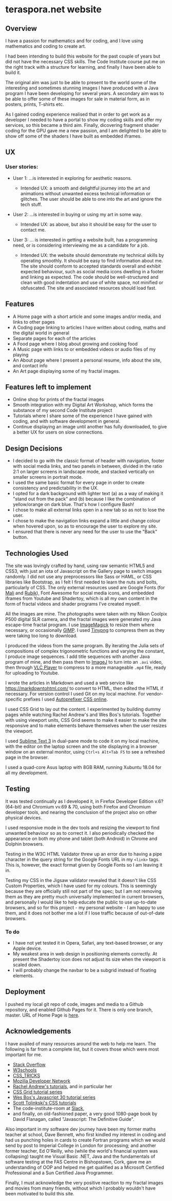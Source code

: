 # teraspora.net website

## Overview

I have a passion for mathematics and for coding, and I love using mathematics and coding to create art.

I had been intending to build this website for the past couple of years but did not have the necessary CSS skills.   The Code Institute course put me on the right track with a structure for learning, and finally I have been able to build it.

The original aim was just to be able to present to the world some of the interesting and sometimes stunning images I have produced with a Java program I have been developing for several years.   A secondary aim was to be able to offer some of these images for sale in material form, as in posters, prints, T-shirts etc.

As I gained coding experience realised that in order to get work as a developer I needed to have a portal to show my coding skills and offer my services, so this became a third aim.   Finally, dicovering fragment shader coding for the GPU gave me a new passion, and I am delighted to be able to show off some of the shaders I have built as embedded iframes.

## UX

### User stories:

- User 1: ...is interested in exploring for aesthetic reasons.
	- Intended UX:  a smooth and delightful journey into the art and animations without unwanted excess technical information or glitches. The user should be able to one into the art and ignore the tech stuff.

- User 2: ...is interested in buying or using my art in some way.
	- Intended UX:  as above, but also it should be easy for the user to contact me.

- User 3: ... is interested in getting a website built, has a programming need, or is considering interviewing me as a candidate for a job.
	- Intended UX:  the website should demonstrate my technical skills by operating smoothly.   It should be easy to find information about me.   The site should conform to accepted standards overall and exhibit expected behaviour, such as social media icons dwelling in a footer and linking as expected.   The code should be well-structured and clean with good indentation and use of white space, not minified or obfuscated.   The site and associated resources should load fast.

## Features

- A Home page with a short article and some images and/or media, and links to other pages
- A Coding page linking to articles I have written about coding, maths and the digital world in general
- Separate pages for each of the articles
- A Food page where I blog about growing and cooking food
- A Music page with links to or embedded videos or audio files of my playing
- An About page where I present a personal resume, info about the site, and contact info
- An Art page displaying  some of my fractal images.

## Features left to implement

- Online shop for prints of the fractal images
- Smooth integration with my Digital Art Workshop, which forms the substance of my second Code Institute project
- Tutorials where I share some of the experience I have gained with coding, and with software development in general.
- Continue displaying an image until another has fully downloaded, to give a better UX for users on slow connections.

## Design Decisions

- I decided to go with the classic format of header with navigation, footer with social media links, and two panels in between, divided in the ratio 2:1 on larger screens in landscape mode, and stacked vertically on smaller screens in portrait mode.
- I used the same basic format for every page in order to create consistency and predictability in the UX.
- I opted for a dark background with lighter text (a) as a way of making it "stand out from the pack" and (b) because I like the combination of yellow/orange on dark blue.   That's how I configure Bash!
- I chose to make all external links open in a new tab so as not to lose the user.
- I chose to make the navigation links expand a little and change colour when hovered upon, so as to encourage the user to explore my site.
- I ensured that there is never any need for the user to use the "Back" button.

## Technologies Used

<p>The site was lovingly crafted by hand, using raw semantic HTML5 and CSS3, with just an iota of Javascript on the Gallery page to switch images randomly.
	I did not use any preprocessors like Sass or HAML, or CSS libraries like Bootstrap, as I felt I first needed to learn the nuts and bolts, particularly of CSS.   The only external resources used are Google Fonts (for <a target="_blank" href="https://fonts.google.com/specimen/Mali">Mali</a> and <a target="_blank" href="https://fonts.google.com/specimen/Rubik">Rubik</a>), Font Awesome for social media icons, and embedded iframes from Youtube and Shadertoy, which is all my own content in the form of fractal videos and shader programs I've created myself.</p>
<p>
	All the images are mine.   The photographs were taken with my Nikon Coolpix P500 digital SLR camera, and the fractal images were generated my Java escape-time fractal program.   I use <a target="_blank" href="https://www.imagemagick.org/script/index.php">ImageMagick</a> to resize them where necessary, or occasionally <a target="_blank" href="https://www.gimp.org/">GIMP</a>.   I used <a target="_blank" href="https://tinypng.com/">Tinypng</a> to compress them as they were taking too long to download.</p>
	<p>
	I produced the videos from the same program.   By iterating the Julia sets of compositions of complex trigonometric functions and varying the constant, I produce image sequences.   I add title sequences with another Java program of mine, and then pass them to <a target="_blank" href="https://imagej.nih.gov/ij/">ImageJ</a> to turn into an <code>.avi</code> video, then through <a target="_blank" href="https://www.videolan.org/vlc/index.html">VLC Player</a> to compress to a more manageable <code>.mp4</code> file, ready for uploading to Youtube.
	</p>
<p>
	I wrote the articles in Markdown and used a web service like <a target="_blank" href="https://markdowntohtml.com/">https://markdowntohtml.com/</a> to convert to HTML, then edited the HTML if necessary. For version control I used Git on my local machine. For vendor-specific prefixes I used <a href="https://autoprefixer.github.io/">Autoprefixer CSS online</a>.</p>
<p>
	I used CSS Grid to lay out the content.  I experimented by building dummy pages while watching Rachel Andrew's and Wes Bos's tutorials.   Together with using viewport units, CSS Grid seems to make it easier to make the site responsive and to make elements behave themselves when the user resizes the viewport.
</p>
<p>
	I used <a href="http://www.sublimetext.com/">Sublime Text 3</a> in dual-pane mode to code it on my local machine, with the editor on the laptop screen and the site displaying in a browser window on an external monitor, using <code>Ctrl+s Alt+Tab F5</code> to see a refreshed page in the browser.
<p>I used a quad-core Asus laptop with 8GB RAM, running Xubuntu 18.04 for all my development.</p>

## Testing

It was tested continually as I developed it, in Firefox Developer Edition v.6? (64-bit) and Chromium vv.69 & 70, using both Firefox and Chromium developer tools, and nearing the conclusion of the project also on other physical devices.

I used responsive mode in the dev tools and resizing the viewport to find unwanted behaviour so as to correct it.   I also periodically checked the appearance on both my phone and tablet (both Android) in Chrome and Dolphin browsers.

Testing in the W3C HTML Validator threw up an error due to having a pipe character in the query string for the Google Fonts URL in my `<link>` tags.   This is, however, the exact format given by Google Fonts so I am leaving it in.

Testing my CSS in the Jigsaw validator revealed that it doesn't like CSS Custom Properties, which I have used for my colours.   This is seemingly because they are officially still not part of the spec; but I am not removing them as they are pretty  much universally implemented in current browsers, and personally I would like to help educate the public to use up-to-date browsers, and so for this project - my personal website - I am happy to use them, and it does not bother me a lot if I lose traffic because of out-of-date browsers.

### To do
- I have not yet tested it in Opera, Safari, any text-based browser, or any Apple device.
- My weakest area in web design in positioning elements correctly.   At present the Shadertoy icon does not adjust its size when the viewport is scaled down.
- I will probably change the navbar to be a subgrid instead of floating elements.   

## Deployment

I pushed my local git repo of code, images and media to a Github repository, and enabled Github Pages for it.   There is only one branch, master. URL of Home Page is <a href="https://teraspora.github.io/ts-website/index.html">here</a>.

## Acknowledgements

<p>I have availed of many resources around the web to help me learn.   The following is far from a complete list, but it covers those which were most important for me.</p>
<ul>
<li><a target="_blank" href="https://stackoverflow.com/users/5656369/john">Stack Overflow</a> </li>
<li><a target="_blank" href="https://www.w3schools.com/">W3schools</a> </li>
<li><a target="_blank" href="https://css-tricks.com/">CSS_TRICKS</a> </li>
<li><a target="_blank" href="https://developer.mozilla.org/en-US/">Mozilla Developer Network</a> </li>
<li><a target="_blank" href="https://www.rachelandrew.co.uk/">Rachel Andrew&#39;s tutorials</a>, and in particular her</li>
<li><a target="_blank" href="https://gridbyexample.com/">CSS Grid tutorial series</a> </li>
<li><a target="_blank" href="https://wesbos.com/javascript30/">Wes Bos&#39;s Javascript 30 tutorial series</a> </li>
<li><a target="_blank" href="https://www.leveluptutorials.com/tutorials/tag/css">Scott Tolinkski&#39;s CSS tutorials</a> </li>
<li>The code-institute-room at <a target="_blank" href="https://slack.com/">Slack</a>, </li>
<li>and finally, on old-fashioned paper, a very good 1080-page book by David Flanagan, called <span class="book-title">&quot;Javascript: The Definitive Guide&quot;</span>.</li>
</ul>
<p>
	Also important in my software dev journey have been my former maths teacher at school, Dave Bennett, who first kindled my interest in coding and had us punching holes in cards to create Fortran programs which we would send by post to Imperial College in London for processing; and another former teacher, Ed O'Reilly, who (while the world's financial system was collapsing) taught me Visual Basic .NET, Java and the fundamentals of software testing at the FAS Centre in Bishopstown, Cork, gave me an understanding of OOP and helped me get qualified as a Microsoft Certified Professional and a Sun Certified Java Programmer. 
</p>
<p>
	Finally, I must acknowledge the very positive reaction to my fractal images and movies from many friends, without which I probably wouldn't have been motivated to build this site.
</p>


